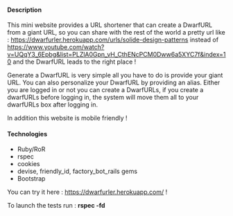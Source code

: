 #### Description
This mini website provides a URL shortener that can create a DwarfURL from a giant URL, so you can share with the rest of the world a pretty url like : https://dwarfurler.herokuapp.com/urls/solide-design-patterns instead of https://www.youtube.com/watch?v=UQqY3_6Epbg&list=PLZlA0Gpn_vH_CthENcPCM0Dww6a5XYC7f&index=10 and the DwarfURL leads to the right place !

Generate a DwarfURL is very simple all you have to do is provide your giant URL. You can also personalize your DwarfURL by providing an alias. Either you are logged in or not you can create a DwarfURLs, if you create a dwarfURLs before logging in, the system will move them all to your dwarfURLs box after logging in.

In addition this website is mobile friendly !

#### Technologies
- Ruby/RoR
- rspec
- cookies
- devise, friendly_id, factory_bot_rails gems
- Bootstrap

You can try it here : https://dwarfurler.herokuapp.com/ !

To launch the tests run : **rspec -fd**

